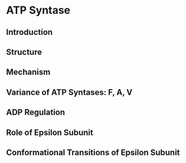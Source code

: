 # ATP Syntase

## Introduction

## Structure

## Mechanism

## Variance of ATP Syntases: F, A, V

## ADP Regulation

## Role of Epsilon Subunit

## Conformational Transitions of Epsilon Subunit

